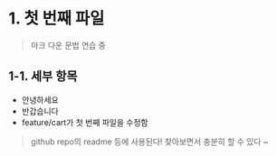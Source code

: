 # 1. 첫 번째 파일
> 마크 다운 문법 연습 중

## 1-1. 세부 항목
* 안녕하세요
* 반갑습니다
* feature/cart가 첫 번째 파일을 수정함

> github repo의 readme 등에 사용된다!
> 찾아보면서 충분히 할 수 있다 ~
